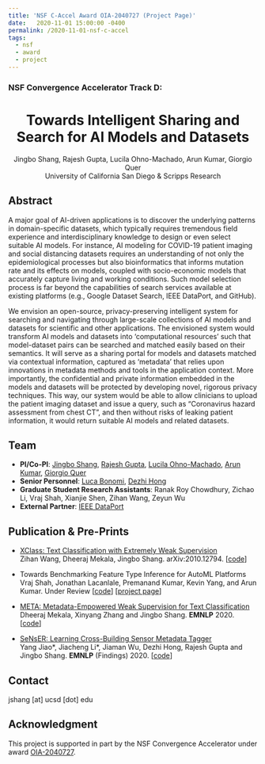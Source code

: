 ```yaml
---
title: 'NSF C-Accel Award OIA-2040727 (Project Page)'
date:   2020-11-01 15:00:00 -0400
permalink: /2020-11-01-nsf-c-accel
tags:
  - nsf
  - award
  - project
---
```


### NSF Convergence Accelerator Track D:
<center>
<h1>
Towards Intelligent Sharing and Search for AI Models and Datasets
</h1>
Jingbo Shang, Rajesh Gupta, Lucila Ohno-Machado, Arun Kumar, Giorgio Quer<br/>
University of California San Diego & Scripps Research<br/>
</center>

## Abstract

A major goal of AI-driven applications is to discover the underlying patterns in domain-specific datasets, which typically requires tremendous field experience and interdisciplinary knowledge to design or even select suitable AI models. For instance, AI modeling for COVID-19 patient imaging and social distancing datasets requires an understanding of not only the epidemiological processes but also bioinformatics that informs mutation rate and its effects on models, coupled with socio-economic models that accurately capture living and working conditions. Such model selection process is far beyond the capabilities of search services available at existing platforms (e.g., Google Dataset Search, IEEE DataPort, and GitHub).

We envision an open-source, privacy-preserving intelligent system for searching and navigating through large-scale collections of AI models and datasets for scientific and other applications. The envisioned system would transform AI models and datasets into ‘computational resources’ such that model-dataset pairs can be searched and matched easily based on their semantics. It will serve as a sharing portal for models and datasets matched via contextual information, captured as ‘metadata’ that relies upon innovations in metadata methods and tools in the application context. More importantly, the confidential and private information embedded in the models and datasets will be protected by developing novel, rigorous privacy techniques. This way, our system would be able to allow clinicians to upload the patient imaging dataset and issue a query, such as “Coronavirus hazard assessment from chest CT”, and then without risks of leaking patient information, it would return suitable AI models and related datasets.

## Team

- **PI/Co-PI**: [Jingbo Shang](http://shangjingbo1226.github.io/), [Rajesh Gupta](http://mesl.ucsd.edu/gupta/), [Lucila Ohno-Machado](https://medschool.ucsd.edu/som/dbmi/people/faculty/Pages/lucila-ohno-machado.aspx), [Arun Kumar](http://cseweb.ucsd.edu/~arunkk/), [Giorgio Quer](https://www.scripps.edu/science-and-medicine/translational-institute/about/people/giorgio-quer/)
- **Senior Personnel**: [Luca Bonomi](https://medschool.ucsd.edu/som/dbmi/people/fellows/Pages/Luca-Bonomi,-PhD.aspx), [Dezhi Hong](https://cseweb.ucsd.edu/~dehong/)
- **Graduate Student Research Assistants**: Ranak Roy Chowdhury, Zichao Li, Vraj Shah, Xianjie Shen, Zihan Wang, Zeyun Wu
- **External Partner**: [IEEE DataPort](https://ieee-dataport.org/)

## Publication & Pre-Prints

* [XClass: Text Classification with Extremely Weak Supervision](https://arxiv.org/abs/2010.12794) <br/>
Zihan Wang, Dheeraj Mekala, Jingbo Shang. arXiv:2010.12794. [[code](https://github.com/ZihanWangKi/XClass)]

* Towards Benchmarking Feature Type Inference for AutoML Platforms<br/>
Vraj Shah, Jonathan Lacanlale, Premanand Kumar, Kevin Yang, and Arun Kumar. Under Review [[code](https://github.com/mltypebench/MLFeatureTypeInference)] [[project page](https://adalabucsd.github.io/sortinghat.html)]

* [META: Metadata-Empowered Weak Supervision for Text Classification](https://www.dropbox.com/s/95mtglly9bydj5i/%5BEMNLP%2720%5DMETA-%20Metadata-Empowered%20Weak%20Supervision%20for%20Text%20Classification.pdf?dl=1) <br/>
Dheeraj Mekala, Xinyang Zhang and Jingbo Shang. **EMNLP** 2020. [[code](https://github.com/dheeraj7596/META)]

* [SeNsER: Learning Cross-Building Sensor Metadata Tagger](https://www.dropbox.com/s/tsmu1h9fk90hgg6/%5BEMNLP%2720%20Findings%5DSeNsER-%20Learning%20Cross-Building%20Sensor%20Metadata%20Tagger.pdf?dl=1) <br/>
Yang Jiao\*, Jiacheng Li\*, Jiaman Wu, Dezhi Hong, Rajesh Gupta and Jingbo Shang. **EMNLP** (Findings) 2020. [[code](https://github.com/JiachengLi1995/SeNsER)]

## Contact

jshang [at] ucsd [dot] edu


## Acknowledgment

This project is supported in part by the NSF Convergence Accelerator under award [OIA-2040727](https://app.dimensions.ai/details/grant/grant.9399212).